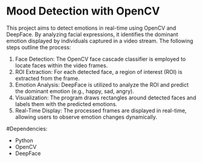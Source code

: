 # Mood Detection with OpenCV
This project aims to detect emotions in real-time using OpenCV and DeepFace. By analyzing facial expressions, it identifies the dominant emotion displayed by individuals captured in a video stream. The following steps outline the process:

1. Face Detection: The OpenCV face cascade classifier is employed to locate faces within the video frames.
2. ROI Extraction: For each detected face, a region of interest (ROI) is extracted from the frame.
3. Emotion Analysis: DeepFace is utilized to analyze the ROI and predict the dominant emotion (e.g., happy, sad, angry).
4. Visualization: The program draws rectangles around detected faces and labels them with the predicted emotions.
5. Real-Time Display: The processed frames are displayed in real-time, allowing users to observe emotion changes dynamically.

#Dependencies:
- Python
- OpenCV
- DeepFace

